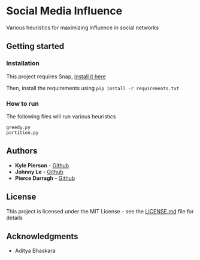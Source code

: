 # Social Media Influence

Various heuristics for maximizing influence in social networks

## Getting started

### Installation
This project requires Snap, [install it here](https://snap.stanford.edu/snappy/)

Then, install the requirements using `pip install -r requirements.txt`

### How to run
The following files will run various heuristics
```
greedy.py
partition.py
```

## Authors
* **Kyle Pierson** - [Github](https://github.com/kyledpierson)
* **Johnny Le** - [Github](https://github.com/johnnyle24)
* **Pierce Darragh** - [Github](https://github.com/pdarragh)

## License
This project is licensed under the MIT License - see the [LICENSE.md](LICENSE.md) file for details

## Acknowledgments
* Aditya Bhaskara

